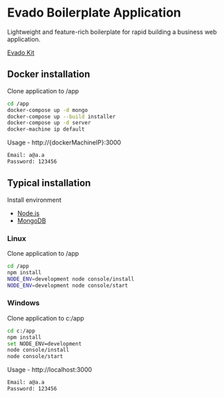 # Evado Boilerplate Application

Lightweight and feature-rich boilerplate for rapid building a business web application.

[Evado Kit](https://github.com/mkhorin/evado)

## Docker installation

Clone application to /app
```sh
cd /app
docker-compose up -d mongo
docker-compose up --build installer
docker-compose up -d server
docker-machine ip default
```

Usage - http://{dockerMachineIP}:3000
```sh
Email: a@a.a
Password: 123456
```

## Typical installation

Install environment
- [Node.js](https://nodejs.org)
- [MongoDB](https://www.mongodb.com/download-center/community)

### Linux
Clone application to /app
```sh
cd /app
npm install
NODE_ENV=development node console/install
NODE_ENV=development node console/start
```

### Windows
Clone application to c:/app
```sh
cd c:/app
npm install
set NODE_ENV=development
node console/install
node console/start
```

Usage - http://localhost:3000
```sh
Email: a@a.a
Password: 123456
```